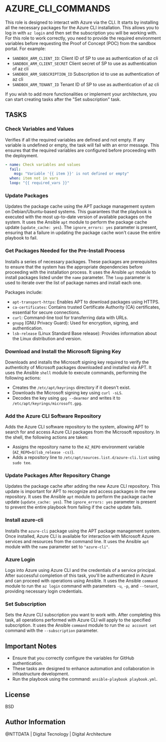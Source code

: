 AZURE_CLI_COMMANDS
==================

This role is designed to interact with Azure via the CLI. It starts by installing all the necessary packages for the Azure CLI installation. This allows you to log in with `az login` and then set the subscription you will be working with. For this role to work correctly, you need to provide the required environment variables before requesting the Proof of Concept (POC) from the sandbox portal. For example:

-   `SANDBOX_ARM_CLIENT_ID`: Client ID of SP to use as authentication of az cli
-   `SANDBOX_ARM_CLIENT_SECRET` Client secret of SP to use as authentication of az cli
-   `SANDBOX_ARM_SUBSCRIPTION_ID` Subscription id to use as authentication of az cli
-   `SANDBOX_ARM_TENANT_ID` Tenant ID of SP to use as authentication of az cli

If you wish to add more functionalities or implement your architecture, you can start creating tasks after the "Set subscription" task.

TASKS
-----

### Check Variables and Values

Verifies if all the required variables are defined and not empty. If any variable is undefined or empty, the task will fail with an error message. This ensures that the required variables are configured before proceeding with the deployment.

```yml
- name: Check variables and values
  fail:
    msg: "Variable '{{ item }}' is not defined or empty"
  when: item not in vars
  loop: "{{ required_vars }}"
```

### Update Packages

Updates the package cache using the APT package management system on Debian/Ubuntu-based systems. This guarantees that the playbook is executed with the most up-to-date version of available packages on the system. It uses the Ansible `apt` module to perform the package cache update (`update_cache: yes`). The `ignore_errors: yes` parameter is present, ensuring that a failure in updating the package cache won't cause the entire playbook to fail.

### Get Packages Needed for the Pre-Install Process

Installs a series of necessary packages. These packages are prerequisites to ensure that the system has the appropriate dependencies before proceeding with the installation process. It uses the Ansible `apt` module to install packages listed under the `name` parameter. The `loop` parameter is used to iterate over the list of package names and install each one.

Packages include:

-   `apt-transport-https`: Enables APT to download packages using HTTPS.
-   `ca-certificates`: Contains trusted Certificate Authority (CA) certificates, essential for secure connections.
-   `curl`: Command-line tool for transferring data with URLs.
-   `gnupg` (GNU Privacy Guard): Used for encryption, signing, and authentication.
-   `lsb-release` (Linux Standard Base release): Provides information about the Linux distribution and version.

### Download and Install the Microsoft Signing Key

Downloads and installs the Microsoft signing key required to verify the authenticity of Microsoft packages downloaded and installed via APT. It uses the Ansible `shell` module to execute commands, performing the following actions:

-   Creates the `/etc/apt/keyrings` directory if it doesn't exist.
-   Downloads the Microsoft signing key using `curl -sLS`.
-   Decodes the key using `gpg --dearmor` and writes it to `/etc/apt/keyrings/microsoft.gpg`.

### Add the Azure CLI Software Repository

Adds the Azure CLI software repository to the system, allowing APT to search for and access Azure CLI packages from the Microsoft repository. In the shell, the following actions are taken:

-   Assigns the repository name to the `AZ_REPO` environment variable (`AZ_REPO=$(lsb_release -cs)`).
-   Adds a repository line to `/etc/apt/sources.list.d/azure-cli.list` using `sudo tee`.

### Update Packages After Repository Change

Updates the package cache after adding the new Azure CLI repository. This update is important for APT to recognize and access packages in the new repository. It uses the Ansible `apt` module to perform the package cache update (`update_cache: yes`). The `ignore_errors: yes` parameter is present to prevent the entire playbook from failing if the cache update fails.

### Install azure-cli

Installs the `azure-cli` package using the APT package management system. Once installed, Azure CLI is available for interaction with Microsoft Azure services and resources from the command line. It uses the Ansible `apt` module with the `name` parameter set to `"azure-cli"`.

### Azure Login

Logs into Azure using Azure CLI and the credentials of a service principal. After successful completion of this task, you'll be authenticated in Azure and can proceed with operations using Ansible. It uses the Ansible `command` module to run the `az login` command with parameters `-u`, `-p`, and `--tenant`, providing necessary login credentials.

### Set Subscription

Sets the Azure CLI subscription you want to work with. After completing this task, all operations performed with Azure CLI will apply to the specified subscription. It uses the Ansible `command` module to run the `az account set` command with the `--subscription` parameter.

Important Notes
---------------

-   Ensure that you correctly configure the variables for GitHub authentication.
-   These tasks are designed to enhance automation and collaboration in infrastructure development.
-   Run the playbook using the command: `ansible-playbook playbook.yml`.

License
-------

BSD

Author Information
------------------

@NTTDATA | Digital Tecnology | Digital Architecture